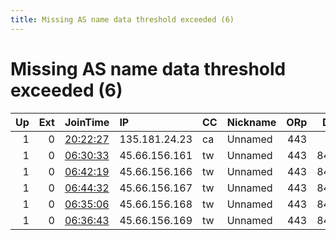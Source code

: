 ```yaml
---
title: Missing AS name data threshold exceeded (6)
---
```


# Missing AS name data threshold exceeded (6)

|   Up |   Ext | JoinTime                                                                                            | IP            | CC   | Nickname   |   ORp |   Dirp | Version   | Contact   | OS    |   eFamMembers |
|-----:|------:|:----------------------------------------------------------------------------------------------------|:--------------|:-----|:-----------|------:|-------:|:----------|:----------|:------|--------------:|
|    1 |     0 | [20:22:27](https://metrics.torproject.org/rs.html#details/88417FC2BCDB67BA0142ABF186386FF903123333) | 135.181.24.23 | ca   | Unnamed    |   443 |      0 | 0.4.3.5   | None      | Linux |             1 |
|    1 |     0 | [06:30:33](https://metrics.torproject.org/rs.html#details/45AAF213B2F89DF7051C3778BB7884A5D6B2171D) | 45.66.156.161 | tw   | Unnamed    |   443 |   8443 | 0.4.3.5   | None      | Linux |             1 |
|    1 |     0 | [06:42:19](https://metrics.torproject.org/rs.html#details/3B60E9CC7B4E5A18AA486224B3933C9828633E86) | 45.66.156.166 | tw   | Unnamed    |   443 |   8443 | 0.4.3.5   | None      | Linux |             1 |
|    1 |     0 | [06:44:32](https://metrics.torproject.org/rs.html#details/D6E4F36157A6795FC8E3515A595A4BFC80F150E4) | 45.66.156.167 | tw   | Unnamed    |   443 |   8443 | 0.4.3.5   | None      | Linux |             1 |
|    1 |     0 | [06:35:06](https://metrics.torproject.org/rs.html#details/D6A836B091949DB268139E72BDC3FDC573702055) | 45.66.156.168 | tw   | Unnamed    |   443 |   8443 | 0.4.3.5   | None      | Linux |             1 |
|    1 |     0 | [06:36:43](https://metrics.torproject.org/rs.html#details/FC4B0432A0E4724042CEF347FC62B33FB9A5D97F) | 45.66.156.169 | tw   | Unnamed    |   443 |   8443 | 0.4.3.5   | None      | Linux |             1 |
